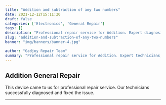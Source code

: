 ```yaml
---
title: "Addition and subtraction of any two numbers"
date: 2021-12-12T15:11:20
draft: false
categories: ['Electronics', 'General Repair']
tags: []
description: "Professional repair service for Addition. Expert diagnosis and quality repairs in Bangalore."
slug: "addition-and-subtraction-of-any-two-numbers"
banner: "img/banners/banner-4.jpg"

author: "Gadjoy Repair Team"
summary: "Professional repair service for Addition. Expert technicians, quality parts, warranty included."
---
```


## Addition General Repair

This device came to us for professional repair service. Our technicians successfully diagnosed and fixed the issue.

---